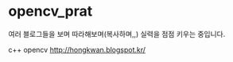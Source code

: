 # opencv_prat
여러 블로그들을 보며 따라해보며(복사하며,,) 실력을 점점 키우는 중입니다.




c++ opencv 
http://hongkwan.blogspot.kr/

